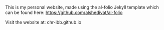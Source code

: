 This is my personal website, made using the al-folio Jekyll template which can be found here: https://github.com/alshedivat/al-folio

Visit the website at: chr-ibb.github.io
